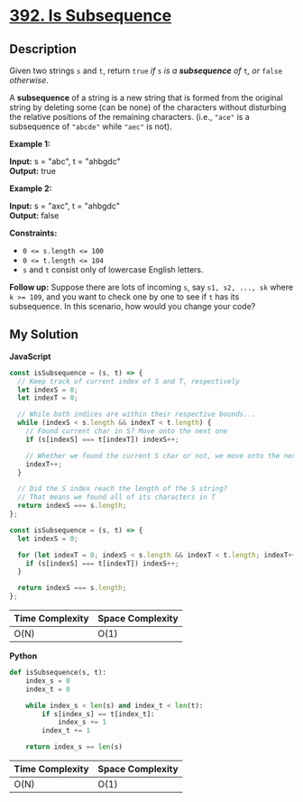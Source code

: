 # [392. Is Subsequence](https://leetcode.com/problems/is-subsequence)

## Description

Given two strings `s` and `t`, return `true` _if_ `s` _is a **subsequence** of_ `t`_, or_ `false` _otherwise_.

A **subsequence** of a string is a new string that is formed from the original string by deleting some (can be none) of the characters without disturbing the relative positions of the remaining characters. (i.e., `"ace"` is a subsequence of `"abcde"` while `"aec"` is not).

**Example 1:**

**Input:** s = "abc", t = "ahbgdc"  
**Output:** true

**Example 2:**

**Input:** s = "axc", t = "ahbgdc"  
**Output:** false

**Constraints:**

- `0 <= s.length <= 100`
- `0 <= t.length <= 104`
- `s` and `t` consist only of lowercase English letters.

**Follow up:** Suppose there are lots of incoming `s`, say `s1, s2, ..., sk` where `k >= 109`, and you want to check one by one to see if `t` has its subsequence. In this scenario, how would you change your code?

## My Solution

**JavaScript**

```js
const isSubsequence = (s, t) => {
  // Keep track of current index of S and T, respectively
  let indexS = 0;
  let indexT = 0;

  // While both indices are within their respective bounds...
  while (indexS < s.length && indexT < t.length) {
    // Found current char in S? Move onto the next one
    if (s[indexS] === t[indexT]) indexS++;

    // Whether we found the current S char or not, we move onto the next T char
    indexT++;
  }

  // Did the S index reach the length of the S string?
  // That means we found all of its characters in T
  return indexS === s.length;
};
```

```js
const isSubsequence = (s, t) => {
  let indexS = 0;

  for (let indexT = 0; indexS < s.length && indexT < t.length; indexT++) {
    if (s[indexS] === t[indexT]) indexS++;
  }

  return indexS === s.length;
};
```

| Time Complexity | Space Complexity |
| --------------- | ---------------- |
| O(N)            | O(1)             |

**Python**

```python
def isSubsequence(s, t):
    index_s = 0
    index_t = 0

    while index_s < len(s) and index_t < len(t):
        if s[index_s] == t[index_t]:
            index_s += 1
        index_t += 1

    return index_s == len(s)
```

| Time Complexity | Space Complexity |
| --------------- | ---------------- |
| O(N)            | O(1)             |
